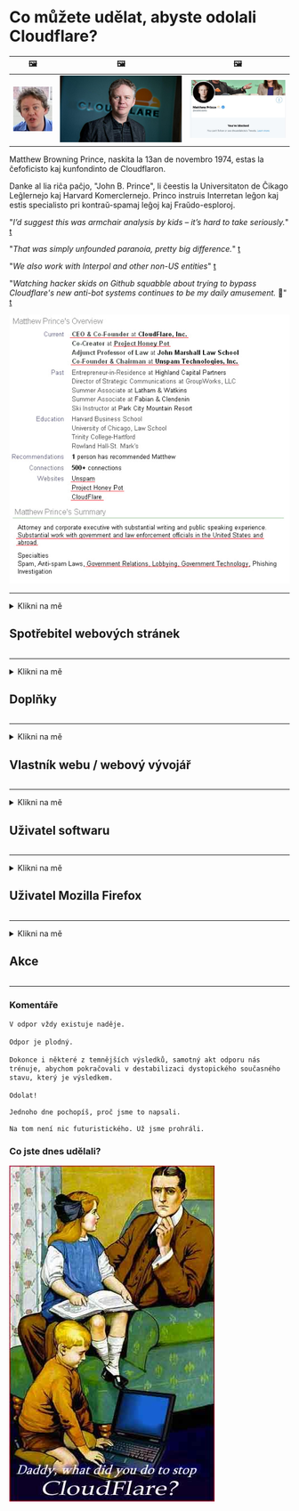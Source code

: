# Co můžete udělat, abyste odolali Cloudflare?

| 🖼 | 🖼 | 🖼 |
| --- | --- | --- |
| ![](../image/matthew_prince_teen.jpg) | ![](../image/matthew_prince.jpg) | ![](../image/blockedbymatthewprince.jpg) |


Matthew Browning Prince, naskita la 13an de novembro 1974, estas la ĉefoficisto kaj kunfondinto de Cloudflaron.

Danke al lia riĉa paĉjo, "John B. Prince", li ĉeestis la Universitaton de Ĉikago Leĝlernejo kaj Harvard Komerclernejo.
Princo instruis Interretan leĝon kaj estis specialisto pri kontraŭ-spamaj leĝoj kaj Fraŭdo-esploroj.


"*I’d suggest this was armchair analysis by kids – it’s hard to take seriously.*" [t](https://www.theguardian.com/technology/2015/nov/19/cloudflare-accused-by-anonymous-helping-isis)

"*That was simply unfounded paranoia, pretty big difference.*"  [t](https://twitter.com/xxdesmus/status/992757936123359233)

"*We also work with Interpol and other non-US entities*" [t](https://twitter.com/eastdakota/status/1203028504184360960)

"*Watching hacker skids on Github squabble about trying to bypass Cloudflare's new anti-bot systems continues to be my daily amusement.* 🍿" [t](https://twitter.com/eastdakota/status/1273277839102656515)


![](../image/whoismp.jpg)

---


<details>
<summary>Klikni na mě

## Spotřebitel webových stránek
</summary>


- Pokud web, který se vám líbí, používá Cloudflare, řekněte jim, aby Cloudflare nepoužívali.
  - Kňučení na sociálních médiích, jako je Facebook, Reddit, Twitter nebo Mastodon, nic nezmění. [Akce jsou hlasitější než hashtagy.](https://twitter.com/phyzonloop/status/1274132092490862594)
  - Pokud se chcete stát užitečným, zkuste kontaktovat vlastníka webu.

[Řekl Cloudflare](https://github.com/Eloston/ungoogled-chromium/issues/783):
```
Doporučujeme vám kontaktovat administrátory konkrétních služeb nebo webů, se kterými narazíte, a sdílet své zkušenosti.
```

[Pokud o to nepožádáte, vlastník webu tento problém nikdy nezná.](../PEOPLE.md)

![](../image/liberapay.jpg)

[Úspěšný příklad](https://counterpartytalk.org/t/turn-off-cloudflare-on-counterparty-co-plz/164/5).<br>
Máš problém? [Zvyšte hlas hned.](https://github.com/maraoz/maraoz.github.io/issues/1) Příklad níže.

```
Jen pomáháte podnikové cenzuře a hromadnému sledování.
https://git.sdf.org/deCloudflare/cloudflare-tor/src/branch/master/README.md
```

```
Vaše webová stránka se nachází v soukromé zděné zahradě CloudFlare, která zneužívá soukromí.
https://git.sdf.org/deCloudflare/cloudflare-tor/
```

- Přečtěte si zásady ochrany osobních údajů webových stránek.
  - pokud je web za Cloudflare nebo používá služby spojené s Cloudflare.

Musí vysvětlit, co je to „Cloudflare“, a požádat o povolení ke sdílení vašich dat s Cloudflare. Pokud tak neučiníte, bude to mít za následek porušení důvěry a je třeba se vyhnout dotyčným webovým stránkám.

[Přijatelný příklad zásad ochrany osobních údajů je zde](https://archive.is/bDlTz) ("Subprocessors" > "Entity Name")

```
Přečetl jsem si vaše zásady ochrany osobních údajů a nemohu najít slovo Cloudflare.
Odmítám s vámi sdílet data, pokud budete i nadále posílat moje data do Cloudflare.
https://git.sdf.org/deCloudflare/cloudflare-tor/
```

Toto je příklad zásad ochrany osobních údajů, které nemají slovo Cloudflare.
[Liberland Jobs](https://archive.is/daKIr) [privacy policy](https://docsend.com/view/feiwyte):

![](../image/cfwontobey.jpg)

Cloudflare mají své vlastní zásady ochrany osobních údajů.
[Cloudflare miluje doxxing lidí.](https://www.reddit.com/r/GamerGhazi/comments/2s64fe/be_wary_reporting_to_cloudflare/)

Zde je dobrý příklad registračního formuláře webových stránek.
AFAIK, to dělá nulový web. Budeš jim věřit?

```
Kliknutím na „Přihlásit se k XYZ“ vyjadřujete souhlas s našimi podmínkami služby a prohlášení o ochraně osobních údajů.
Souhlasíte také se sdílením svých údajů se společností Cloudflare a také souhlasíte s prohlášením o ochraně osobních údajů cloudflare.
Pokud Cloudflare odhalí vaše informace nebo vám nedovolí připojit se k našim serverům, není to naše chyba. [*]

[ Přihlásit se ] [ nesouhlasím ]
```
[*] [PEOPLE.md](../PEOPLE.md)


- Snažte se nepoužívat jejich služby. Pamatujte, že vás sleduje Cloudflare.
  - ["I'm in your TLS, sniffin' your passworz"](../image/iminurtls.jpg)

- Vyhledejte další web. Na internetu existují alternativy a příležitosti!

- Přesvědčte své přátele, aby používali Tor denně.
  - Anonymita by měla být standardem otevřeného internetu!
  - [Všimněte si, že projekt Tor se mu tento projekt nelíbí.](../HISTORY.md)

</details>

------

<details>
<summary>Klikni na mě

## Doplňky
</summary>

- Pokud používáte prohlížeč Firefox, Tor Browser nebo Ungoogled Chromium, použijte jeden z níže uvedených doplňků.
  - Pokud chcete přidat další nový doplněk, zeptejte se na něj jako první.


| název | Vývojář | Podpěra, podpora | Může blokovat | Může upozornit | Chrome |
| -------- | -------- | -------- | -------- | -------- | -------- |
| [Bloku Cloudflaron MITM-Atakon](../subfiles/about.bcma.md) | #Addon | [ ? ](README.md) | **Ano**     | **Ano**     |  **Ano** |
| [Ĉu ligoj estas vundeblaj al MITM-atako?](../subfiles/about.ismm.md) | #Addon | [ ? ](README.md) | Ne     | **Ano**     |  **Ano** |
| [Ĉu ĉi tiuj ligoj blokos Tor-uzanton?](../subfiles/about.isat.md) | #Addon | [ ? ](README.md) | Ne     | **Ano**     |  **Ano** |
| [Block Cloudflare MITM Attack](https://trac.torproject.org/projects/tor/attachment/ticket/24351/block_cloudflare_mitm_attack-1.0.14.1-an%2Bfx.xpi)<br>[**DELETED BY TOR PROJECT**](../HISTORY.md) | nullius | [ ? ](tool/block_cloudflare_mitm_fx), [Link](README.md) | **Ano**     | **Ano**     |  Ne |
| [TPRB](http://34ahehcli3epmhbu2wbl6kw6zdfl74iyc4vg3ja4xwhhst332z3knkyd.onion/) | Sw | [ ? ](http://34ahehcli3epmhbu2wbl6kw6zdfl74iyc4vg3ja4xwhhst332z3knkyd.onion/) | **Ano**     | **Ano**     |  Ne |
| [Detect Cloudflare](https://addons.mozilla.org/en-US/firefox/addon/detect-cloudflare/) | Frank Otto | [ ? ](https://github.com/traktofon/cf-detect) | Ne     | **Ano**     |  Ne |
| [True Sight](https://addons.mozilla.org/en-US/firefox/addon/detect-cloudflare-plus/) | claustromaniac | [ ? ](https://github.com/claustromaniac/detect-cloudflare-plus) | Ne     | **Ano**     |  Ne |
| [Which Cloudflare datacenter am I visiting?](https://addons.mozilla.org/en-US/firefox/addon/cf-pop/) | 依云 | [ ? ](https://github.com/lilydjwg/cf-pop) | Ne     | **Ano**     |  Ne |


- „Decentraleyes“ může zastavit připojení k „CDNJS (Cloudflare)“.
  - Zabraňuje tomu, aby se do sítí dostalo mnoho požadavků, a slouží místním souborům, aby se stránky nerozbily.
  - Vývojář odpověděl: "[very concerning indeed](https://github.com/Synzvato/decentraleyes/issues/236#issuecomment-352049501)", "[widespread usage severely centralizes the web](https://github.com/Synzvato/decentraleyes/issues/251#issuecomment-366752049)"

- [Můžete také odebrat nebo nedůvěřovat certifikátu Cloudflare od vaší certifikační autority (CA).](https://www.ssl.com/how-to/remove-root-certificate-firefox/)

</details>

------

<details>
<summary>Klikni na mě

## Vlastník webu / webový vývojář
</summary>


![](../image/word_cloudflarefree.jpg)

- Nepoužívejte řešení Cloudflare, období.
  - Dokážete to lépe, že? [Zde je postup, jak odebrat předplatná Cloudflare, plány, domény nebo účty.](https://support.cloudflare.com/hc/en-us/articles/200167776-Removing-subscriptions-plans-domains-or-accounts)

| 🖼 | 🖼 |
| --- | --- |
| ![](../image/htmlalertcloudflare.jpg) | ![](../image/htmlalertcloudflare2.jpg) |

- Chcete více zákazníků? Víš co dělat. Nápověda je „nad řádkem“.
  - [Dobrý den, napsali jste „Bereme vaše soukromí vážně“, ale zobrazilo se mi „Chyba 403 Zakázáno anonymní proxy není povoleno“.](https://it.slashdot.org/story/19/02/19/0033255/stop-saying-we-take-your-privacy-and-security-seriously) Proč blokujete Tor nebo VPN? [A proč blokujete dočasné e-maily?](http://523kpawzkarw3j6afz2elxfs4h3hfclomkcmbjs6kaimo4lokympi6yd.onion/)

![](../image/anonexist.jpg)

- Použití Cloudflare zvýší šance na výpadek. Návštěvníci nemají přístup na váš web, pokud je váš server nefunkční nebo Cloudflare nefunguje.
  - [Opravdu jste si mysleli, že Cloudflare nikdy neklesne?](https://www.ibtimes.com/cloudflare-down-not-working-sites-producing-504-gateway-timeout-errors-2618008) [Another](https://twitter.com/Jedduff/status/1097875615997399040) [sample](https://twitter.com/search?f=tweets&vertical=default&q=Cloudflare%20is%20having%20problems). [Need more](../PEOPLE.md)?

![](../image/cloudflareinternalerror.jpg)

- Používání služby Cloudflare k proxy služby „API“, „server aktualizace softwaru“ nebo „RSS feed“ poškodí vašeho zákazníka. Zavolal vám zákazník a řekl: „Už nemůžu používat vaše API“ a vy vůbec netušíte, o co jde. Cloudflare může tiše blokovat vašeho zákazníka. Myslíte si, že je to v pořádku?
  - Existuje mnoho služeb čtečky RSS a online čtečky RSS. Proč publikujete RSS kanál, pokud lidem nedovolíte přihlásit se k odběru?

![](../image/rssfeedovercf.jpg)

- Potřebujete certifikát HTTPS? Použijte možnost „Pojďme zašifrovat“ nebo ji jednoduše zakoupte od společnosti CA.

- Potřebujete server DNS? Nemůžete nastavit svůj vlastní server? A co ty: [Hurricane Electric Free DNS](https://dns.he.net/), [Dyn.com](https://dyn.com/dns/), [1984 Hosting](https://www.1984hosting.com/), [Afraid.Org (Správce smaže váš účet, pokud používáte TOR)](https://freedns.afraid.org/)

- Hledáte hostingové služby? Pouze zdarma? A co ty: [Onion Service](http://vww6ybal4bd7szmgncyruucpgfkqahzddi37ktceo3ah7ngmcopnpyyd.onion/en/security/network-security/tor/onionservices-best-practices), [Free Web Hosting Area](https://freewha.com/), [Autistici/Inventati Web Site Hosting](https://www.autinv5q6en4gpf4.onion/services/website), [Github Pages](https://pages.github.com/), [Surge](https://surge.sh/)
  - [Alternativy k Cloudflare](../subfiles/cloudflare-alternatives.md)

- Používáte web „cloudflare-ipfs.com“? [Víte, že Cloudflare IPFS je špatný?](../PEOPLE.md)

- Nainstalujte na svůj server bránu firewall webových aplikací, jako je OWASP a Fail2Ban, a nakonfigurujte ji správně.
  - Blokování Tor není řešením. Netrestejte každého jen za malé špatné uživatele.

- Přesměrujte nebo zablokujte uživatelům „Cloudflare Warp“ přístup na váš web. A pokud je to možné, uveďte důvod.

> Seznam IP: "[Aktuální rozsahy IP adres Cloudflare](cloudflare_inc/)"

> A: Stačí je zablokovat

```
server {
...
deny 173.245.48.0/20;
deny 103.21.244.0/22;
deny 103.22.200.0/22;
deny 103.31.4.0/22;
deny 141.101.64.0/18;
deny 108.162.192.0/18;
deny 190.93.240.0/20;
deny 188.114.96.0/20;
deny 197.234.240.0/22;
deny 198.41.128.0/17;
deny 162.158.0.0/15;
deny 104.16.0.0/12;
deny 172.64.0.0/13;
deny 131.0.72.0/22;
deny 2400:cb00::/32;
deny 2606:4700::/32;
deny 2803:f800::/32;
deny 2405:b500::/32;
deny 2405:8100::/32;
deny 2a06:98c0::/29;
deny 2c0f:f248::/32;
...
}
```

> B: Přesměrování na stránku s varováním

```
http {
...
geo $iscf {
default 0;
173.245.48.0/20 1;
103.21.244.0/22 1;
103.22.200.0/22 1;
103.31.4.0/22 1;
141.101.64.0/18 1;
108.162.192.0/18 1;
190.93.240.0/20 1;
188.114.96.0/20 1;
197.234.240.0/22 1;
198.41.128.0/17 1;
162.158.0.0/15 1;
104.16.0.0/12 1;
172.64.0.0/13 1;
131.0.72.0/22 1;
2400:cb00::/32 1;
2606:4700::/32 1;
2803:f800::/32 1;
2405:b500::/32 1;
2405:8100::/32 1;
2a06:98c0::/29 1;
2c0f:f248::/32 1;
}
...
}

server {
...
if ($iscf) {rewrite ^ https://example.com/cfwsorry.php;}
...
}

<?php
header('HTTP/1.1 406 Not Acceptable');
echo <<<CLOUDFLARED
Thank you for visiting ourwebsite.com!<br />
We are sorry, but we can't serve you because your connection is being intercepted by Cloudflare.<br />
Please read https://git.sdf.org/deCloudflare/cloudflare-tor for more information.<br />
CLOUDFLARED;
die();
```

- Pokud věříte ve svobodu a vítáte anonymní uživatele, nastavte Tor Onion Service nebo I2P insite.

- Požádejte o radu další operátory duálních webových stránek Clearnet / Tor a získejte anonymní přátele!

</details>

------

<details>
<summary>Klikni na mě

## Uživatel softwaru
</summary>


- Discord používá CloudFlare. Alternativy? Doporučujeme [**Briar** (Android)](https://f-droid.org/en/packages/org.briarproject.briar.android/), [Ricochet (PC)](https://ricochet.im/), [Tox + Tor (Android/PC)](https://tox.chat/download.html)
  - Briar obsahuje Tor daemona, takže nemusíte instalovat Orbota.
  - Vývojáři Qwtch, Open Privacy, odstranili projekt stop_cloudflare ze své služby git bez předchozího upozornění.

- Pokud používáte Debian GNU / Linux nebo jakýkoli jeho derivát, přihlaste se: [bug #831835](https://bugs.debian.org/cgi-bin/bugreport.cgi?bug=831835). A pokud můžete, pomozte ověřit opravu a pomozte správci dospět ke správnému závěru, zda by měl být přijat.

- Tyto prohlížeče vždy doporučujeme.

| název | Vývojář | Podpěra, podpora | Komentář |
| -------- | -------- | -------- | -------- |
| [Ungoogled-Chromium](https://ungoogled-software.github.io/ungoogled-chromium-binaries/) | Eloston | [ ? ](https://github.com/Eloston/ungoogled-chromium) | PC (Win, Mac, Linux)  _!Tor_ |
| [Bromite](https://www.bromite.org/fdroid) | Bromite | [ ? ](https://github.com/bromite/bromite/issues) | Android  _!Tor_ |
| [Tor Browser](https://www.torproject.org/download/) | Tor Project | [ ? ](https://support.torproject.org/) | PC (Win, Mac, Linux)  _Tor_|
| [Tor Browser Android](https://www.torproject.org/download/) | Tor Project | [ ? ](https://support.torproject.org/) | Android  _Tor_|
| [Onion Browser](https://itunes.apple.com/us/app/onion-browser/id519296448?mt=8) | Mike Tigas | [ ? ](https://github.com/OnionBrowser/OnionBrowser/issues) | Apple iOS  _Tor_|
| [GNU/Icecat](https://www.gnu.org/software/gnuzilla/) | GNU | [ ? ](https://www.gnu.org/software/gnuzilla/) | PC (Linux) |
| [IceCatMobile](https://f-droid.org/en/packages/org.gnu.icecat/) | GNU | [ ? ](https://lists.gnu.org/mailman/listinfo/bug-gnuzilla) | Android |
| [Iridium Browser](https://iridiumbrowser.de/about/) | Iridium | [ ? ](https://github.com/iridium-browser/iridium-browser/) | PC (Win, Mac, Linux, OpenBSD) |


Soukromí jiného softwaru je nedokonalé. To neznamená, že prohlížeč Tor je „dokonalý“.
Na internetu a technologiích není 100% bezpečný ani 100% soukromý.

- Nechcete používat Tor? S démonem Tor můžete použít libovolný prohlížeč.
  - [Všimněte si, že projekt Tor se to nelíbí.](https://support.torproject.org/tbb/tbb-9/) Pokud to můžete udělat, použijte Tor Browser.
- [Jak používat Chromium s Tor](../subfiles/chromium_tor.md)


Pojďme si promluvit o soukromí jiného softwaru.

- [Pokud opravdu potřebujete používat Firefox, zvolte „Firefox ESR“.](https://www.mozilla.org/en-US/firefox/organizations/)
  - [Firefox - hlídací pes spywaru](https://spyware.neocities.org/articles/firefox.html)
  - [Firefox odmítá svobodu projevu, zakazuje svobodu projevu](https://web.archive.org/web/20200423010026/https://reclaimthenet.org/firefox-rejects-free-speech-bans-free-speech-commenting-plugin-dissenter-from-its-extensions-gallery/)
  - ["100+ protihlasů. Vypadá to, že žádáte softwarovou společnost, aby se držela ... softwaru je v dnešní době prostě příliš mnoho."](https://old.reddit.com/r/firefox/comments/gutdiw/weve_got_work_to_do_the_mozilla_blog/fslbbb6/)
  - [Proč mi Firefox zobrazuje v mém panelu URL sponzorované odkazy?](https://www.reddit.com/r/firefox/comments/jybx2w/uh_why_is_firefox_showing_me_sponsored_links_in/)
  - [Mozilla - ztělesněný ďábel](https://digdeeper.neocities.org/ghost/mozilla.html)

- [Pamatujte, že Mozilla používá službu Cloudflare.](https://www.robtex.com/dns-lookup/www.mozilla.org) [Ve svém produktu také používají službu DNS Cloudflare.](https://www.theregister.co.uk/2018/03/21/mozilla_testing_dns_encryption/)

- [Mozilla tento lístek oficiálně odmítla.](https://bugzilla.mozilla.org/show_bug.cgi?id=1426618)

- [Firefox Focus je vtip.](https://github.com/mozilla-mobile/focus-android/issues/1743) [Slíbili, že vypnou telemetrii, ale změnili ji.](https://github.com/mozilla-mobile/focus-android/issues/4210)

- [Vývojář PaleMoon / Basilisk miluje Cloudflare.](https://github.com/mozilla-mobile/focus-android/issues/1743#issuecomment-345993097)
  - [Archivní server Pale Moon hackl a šířil malware po dobu 18 měsíců](https://www.reddit.com/r/privacytoolsIO/comments/cc808y/pale_moons_archive_server_hacked_and_spread/)
  - Také nenávidí uživatele Tor - "[Nechť je nepřátelský vůči Torovi. Myslím, že většina webů by měla být vůči Tor nepřátelská vzhledem k jeho extrémně vysokému faktoru zneužívání.](https://github.com/yacy/yacy_search_server/issues/314#issuecomment-565932097)"

- [Waterfox má vážný problém s „telefony domů“](https://spyware.neocities.org/articles/waterfox.html)

- [Google Chrome je spyware.](https://www.gnu.org/proprietary/malware-google.en.html)
  - [Google profiluje vaši aktivitu.](https://spyware.neocities.org/articles/chrome.html)

- [SRWare Iron dělá příliš mnoho telefonů domácí připojení.](https://spyware.neocities.org/articles/iron.html) Připojuje se také k doménám Google.

- [Brave Browser whitelist Facebook / Twitter trackers.](https://www.bleepingcomputer.com/news/security/facebook-twitter-trackers-whitelisted-by-brave-browser/)
  - [Zde je více problémů.](https://spyware.neocities.org/articles/brave.html)
  - [binance ID přidruženého subjektu](https://twitter.com/cryptonator1337/status/1269594587716374528)

- [Microsoft Edge umožňuje Facebooku spouštět Flash kód za zády uživatelů.](https://www.zdnet.com/article/microsoft-edge-lets-facebook-run-flash-code-behind-users-backs/)

- [Vivaldi nerespektuje vaše soukromí.](https://spyware.neocities.org/articles/vivaldi.html)

- [Úroveň spywaru Opera: Extrémně vysoká](https://spyware.neocities.org/articles/opera.html)

- Apple iOS: [Neměli byste vůbec používat iOS, hlavně proto, že se jedná o malware.](https://www.gnu.org/proprietary/malware-apple.html)

Proto doporučujeme pouze výše uvedenou tabulku. Nic jiného.

</details>

------

<details>
<summary>Klikni na mě

## Uživatel Mozilla Firefox
</summary>


- „Firefox Nightly“ bude odesílat informace na úrovni ladění na servery Mozilla bez metody odhlášení.
  - [Servery Mozilla spouští Cloudflare](https://www.digwebinterface.com/?hostnames=www.mozilla.org%0D%0Amozilla.cloudflare-dns.com&type=&ns=resolver&useresolver=8.8.4.4&nameservers=)

- Je možné zakázat Firefoxu připojení k serverům Mozilla.
  - [Průvodce šablonami zásad Mozilly](https://github.com/mozilla/policy-templates/blob/master/README.md)
  - Pamatujte, že tento trik může přestat fungovat v pozdější verzi, protože Mozilla si ráda přidává na seznam povolených.
  - K jejich úplnému zablokování použijte bránu firewall a filtr DNS.

"`/distribution/policies.json`"

>     "WebsiteFilter": {
> 		"Block": [
> 		"*://*.mozilla.com/*",
> 		"*://*.mozilla.net/*",
> 		"*://*.mozilla.org/*",
> 		"*://webcompat.com/*",
> 		"*://*.firefox.com/*",
> 		"*://*.thunderbird.net/*",
> 		"*://*.cloudflare.com/*"
> 		]
>     },


- ~~Nahlaste chybu na trackeru mozilly a řekněte jim, aby nepoužívali Cloudflare.~~ Na bugzille byla hlášena chyba. Mnoho lidí zveřejnilo své znepokojení, ale chyba byla v roce 2018 skryta správcem.

- DoH můžete ve Firefoxu deaktivovat.
  - [Změňte výchozího poskytovatele DNS pro Firefox](../subfiles/change-firefox-dns.md)

![](../image/firefoxdns.jpg)

- [Pokud byste chtěli používat DNS od jiného poskytovatele než ISP, zvažte použití služby DNS OpenNIC Tier2 nebo kterékoli ze služeb DNS jiných než Cloudflare.](https://wiki.opennic.org/start)
![](../image/opennic.jpg)
  - Blokovat Cloudflare pomocí DNS. [Crimeflare DNS](https://dns.crimeflare.eu.org/)

- Tor můžete použít jako překladač DNS. [Pokud nejste odborníkem na Tor, zeptejte se zde.](https://tor.stackexchange.com/)

> **Jak?**
> 1. Stáhněte si Tor a nainstalujte jej do počítače.
> 2. Přidejte tento řádek do souboru "torrc".
> DNSPort 127.0.0.1:53
> 3. Restart Tor.
> 4. Nastavte server DNS svého počítače na „127.0.0.1“.

</details>

------

<details>
<summary>Klikni na mě

## Akce
</summary>


- Řekněte ostatním ve svém okolí o nebezpečích Cloudflare.

- [Pomozte vylepšit toto úložiště.](https://git.sdf.org/deCloudflare/cloudflare-tor).
  - Oba seznamy, argumenty proti němu a podrobnosti.

- [Dokumentujte a zveřejňujte, kde se s Cloudflare (a podobnými společnostmi) něco pokazí, a nezapomeňte zmínit toto úložiště, když tak učiníte](https://git.sdf.org/deCloudflare/cloudflare-tor) :)

- Ve výchozím nastavení získáte více lidí, kteří používají Tor, aby mohli zažít web z pohledu různých částí světa.

- Založte skupiny na sociálních médiích a v masném prostoru, které se věnují osvobození světa od Cloudflare.

- Pokud je to vhodné, propojte tyto skupiny v tomto úložišti - toto může být místo pro koordinaci spolupráce ve skupinách.

- [Založte družstvo, které může poskytnout smysluplnou nefiremní alternativu k Cloudflare.](../subfiles/cloudflare-alternatives.md)

- Dejte nám vědět o jakýchkoli alternativách, které vám pomohou alespoň poskytnout vícevrstvou obranu proti Cloudflare.

- Pokud jste zákazníkem Cloudflare, upravte nastavení ochrany osobních údajů a počkejte, až je poruší.
  - [Poté je dostaňte pod poplatky za porušení ochrany proti spamu / ochraně soukromí.](https://twitter.com/thexpaw/status/1108424723233419264)

- Pokud se nacházíte ve Spojených státech amerických a jedná se o banku nebo účetní, zkuste vyvinout právní tlak na základě zákona Gramm – Leach – Bliley Act nebo zákona o Američanech s DIsabilities a sdělte nám, jak daleko se dostanete .

- Pokud je web vládním webem, pokuste se vyvinout právní tlak podle 1. dodatku ústavy USA.

- Pokud jste občanem EU, obraťte se na webovou stránku a odešlete své osobní údaje podle obecného nařízení o ochraně osobních údajů. Pokud vám odmítnou poskytnout vaše informace, jedná se o porušení zákona.

- Pro společnosti, které tvrdí, že nabízejí služby na svých webových stránkách, zkuste je nahlásit jako „falešnou reklamu“ organizacím na ochranu spotřebitele a BBB. Weby Cloudflare jsou obsluhovány servery Cloudflare.

- [ITU v kontextu USA naznačuje, že Cloudflare začíná být dost velký na to, aby na ně mohl být uvalen protimonopolní zákon.](https://www.itu.int/en/ITU-T/Workshops-and-Seminars/20181218/Documents/Geoff_Huston_Presentation.pdf)

- Je možné, že GNU GPL verze 4 by mohla obsahovat ustanovení proti ukládání zdrojového kódu za takovou službou, vyžadující pro všechny programy GPLv4 a novější, aby byl alespoň zdrojový kód přístupný prostřednictvím média, které nediskriminuje uživatele Tor.

</details>

------

### Komentáře

```
V odpor vždy existuje naděje.

Odpor je plodný.

Dokonce i některé z temnějších výsledků, samotný akt odporu nás trénuje, abychom pokračovali v destabilizaci dystopického současného stavu, který je výsledkem.

Odolat!
```

```
Jednoho dne pochopíš, proč jsme to napsali.
```

```
Na tom není nic futuristického. Už jsme prohráli.
```

### Co jste dnes udělali?


![](../image/stopcf.jpg)
